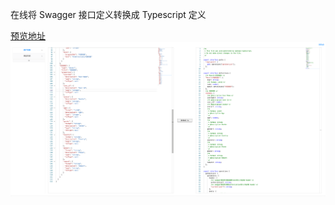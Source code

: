在线将 Swagger 接口定义转换成 Typescript 定义

[预览地址](https://swagger2ts-online.vercel.app/)
![avatar](/public/demo.png)
